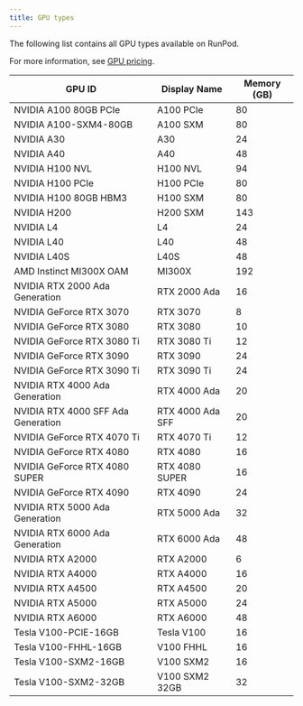 ```yaml
---
title: GPU types
---
```


The following list contains all GPU types available on RunPod.

For more information, see [GPU pricing](https://www.runpod.io/gpu-instance/pricing).

<!--
Table last generated: 2024-12-06
-->

| GPU ID                             | Display Name     | Memory (GB) |
| ---------------------------------- | ---------------- | ----------- |
| NVIDIA A100 80GB PCIe              | A100 PCIe        | 80          |
| NVIDIA A100-SXM4-80GB              | A100 SXM         | 80          |
| NVIDIA A30                         | A30              | 24          |
| NVIDIA A40                         | A40              | 48          |
| NVIDIA H100 NVL                    | H100 NVL         | 94          |
| NVIDIA H100 PCIe                   | H100 PCIe        | 80          |
| NVIDIA H100 80GB HBM3              | H100 SXM         | 80          |
| NVIDIA H200                        | H200 SXM         | 143         |
| NVIDIA L4                          | L4               | 24          |
| NVIDIA L40                         | L40              | 48          |
| NVIDIA L40S                        | L40S             | 48          |
| AMD Instinct MI300X OAM            | MI300X           | 192         |
| NVIDIA RTX 2000 Ada Generation     | RTX 2000 Ada     | 16          |
| NVIDIA GeForce RTX 3070            | RTX 3070         | 8           |
| NVIDIA GeForce RTX 3080            | RTX 3080         | 10          |
| NVIDIA GeForce RTX 3080 Ti         | RTX 3080 Ti      | 12          |
| NVIDIA GeForce RTX 3090            | RTX 3090         | 24          |
| NVIDIA GeForce RTX 3090 Ti         | RTX 3090 Ti      | 24          |
| NVIDIA RTX 4000 Ada Generation     | RTX 4000 Ada     | 20          |
| NVIDIA RTX 4000 SFF Ada Generation | RTX 4000 Ada SFF | 20          |
| NVIDIA GeForce RTX 4070 Ti         | RTX 4070 Ti      | 12          |
| NVIDIA GeForce RTX 4080            | RTX 4080         | 16          |
| NVIDIA GeForce RTX 4080 SUPER      | RTX 4080 SUPER   | 16          |
| NVIDIA GeForce RTX 4090            | RTX 4090         | 24          |
| NVIDIA RTX 5000 Ada Generation     | RTX 5000 Ada     | 32          |
| NVIDIA RTX 6000 Ada Generation     | RTX 6000 Ada     | 48          |
| NVIDIA RTX A2000                   | RTX A2000        | 6           |
| NVIDIA RTX A4000                   | RTX A4000        | 16          |
| NVIDIA RTX A4500                   | RTX A4500        | 20          |
| NVIDIA RTX A5000                   | RTX A5000        | 24          |
| NVIDIA RTX A6000                   | RTX A6000        | 48          |
| Tesla V100-PCIE-16GB               | Tesla V100       | 16          |
| Tesla V100-FHHL-16GB               | V100 FHHL        | 16          |
| Tesla V100-SXM2-16GB               | V100 SXM2        | 16          |
| Tesla V100-SXM2-32GB               | V100 SXM2 32GB   | 32          |
